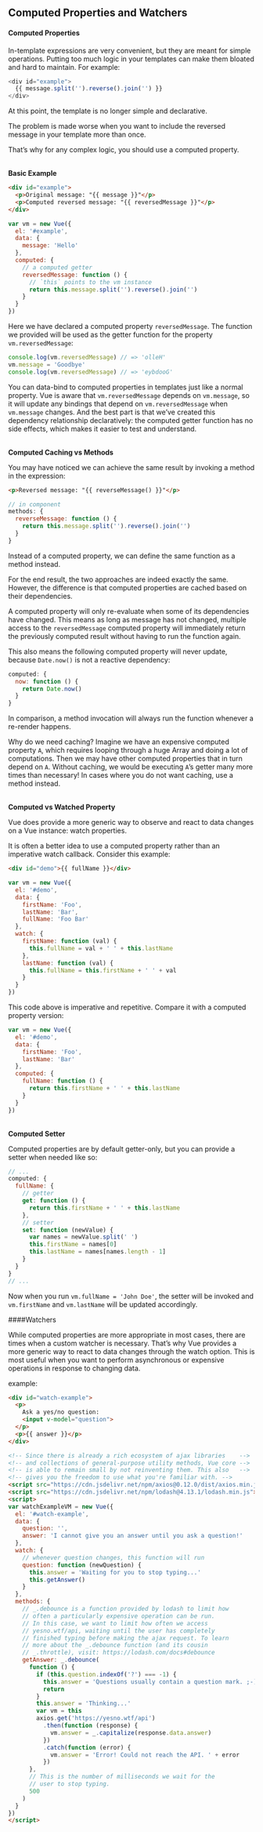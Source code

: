 ## Computed Properties and Watchers

#### Computed Properties

In-template expressions are very convenient, but they are meant for simple operations. Putting too much logic in your templates can make them bloated and hard to maintain. For example:

```javascript
<div id="example">
  {{ message.split('').reverse().join('') }}
</div>
```
At this point, the template is no longer simple and declarative.

The problem is made worse when you want to include the reversed message in your template more than once.

That’s why for any complex logic, you should use a computed property.

<br>
<b>Basic Example</b>

```html
<div id="example">
  <p>Original message: "{{ message }}"</p>
  <p>Computed reversed message: "{{ reversedMessage }}"</p>
</div>
```

```javascript
var vm = new Vue({
  el: '#example',
  data: {
    message: 'Hello'
  },
  computed: {
    // a computed getter
    reversedMessage: function () {
      // `this` points to the vm instance
      return this.message.split('').reverse().join('')
    }
  }
})
```

Here we have declared a computed property ```reversedMessage```. The function we provided will be used as the getter function for the property ```vm.reversedMessage```:

```javascript
console.log(vm.reversedMessage) // => 'olleH'
vm.message = 'Goodbye'
console.log(vm.reversedMessage) // => 'eybdooG'
```

You can data-bind to computed properties in templates just like a normal property. Vue is aware that ```vm.reversedMessage``` depends on ```vm.message```, so it will update any bindings that depend on ```vm.reversedMessage``` when ```vm.message``` changes. And the best part is that we’ve created this dependency relationship declaratively: the computed getter function has no side effects, which makes it easier to test and understand.

<br>
<b>Computed Caching vs Methods</b>

You may have noticed we can achieve the same result by invoking a method in the expression:

```html
<p>Reversed message: "{{ reverseMessage() }}"</p>
```

```javascript
// in component
methods: {
  reverseMessage: function () {
    return this.message.split('').reverse().join('')
  }
}
```

Instead of a computed property, we can define the same function as a method instead. 

For the end result, the two approaches are indeed exactly the same. However, the difference is that computed properties are cached based on their dependencies. 

A computed property will only re-evaluate when some of its dependencies have changed. This means as long as message has not changed, multiple access to the ```reversedMessage``` computed property will immediately return the previously computed result without having to run the function again.

This also means the following computed property will never update, because ```Date.now()``` is not a reactive dependency:

```javascript
computed: {
  now: function () {
    return Date.now()
  }
}
```

In comparison, a method invocation will always run the function whenever a re-render happens.

Why do we need caching? Imagine we have an expensive computed property ```A```, which requires looping through a huge Array and doing a lot of computations. Then we may have other computed properties that in turn depend on ```A```. Without caching, we would be executing ```A```’s getter many more times than necessary! In cases where you do not want caching, use a method instead.

<br>
<b>Computed vs Watched Property</b>

Vue does provide a more generic way to observe and react to data changes on a Vue instance: watch properties. 

It is often a better idea to use a computed property rather than an imperative watch callback. Consider this example:

```html
<div id="demo">{{ fullName }}</div>
```

```javascript
var vm = new Vue({
  el: '#demo',
  data: {
    firstName: 'Foo',
    lastName: 'Bar',
    fullName: 'Foo Bar'
  },
  watch: {
    firstName: function (val) {
      this.fullName = val + ' ' + this.lastName
    },
    lastName: function (val) {
      this.fullName = this.firstName + ' ' + val
    }
  }
})
```

This code above is imperative and repetitive. Compare it with a computed property version:

```javascript
var vm = new Vue({
  el: '#demo',
  data: {
    firstName: 'Foo',
    lastName: 'Bar'
  },
  computed: {
    fullName: function () {
      return this.firstName + ' ' + this.lastName
    }
  }
})
```
<br>
<b>Computed Setter</b>

Computed properties are by default getter-only, but you can provide a setter when needed like so:

```javascript
// ...
computed: {
  fullName: {
    // getter
    get: function () {
      return this.firstName + ' ' + this.lastName
    },
    // setter
    set: function (newValue) {
      var names = newValue.split(' ')
      this.firstName = names[0]
      this.lastName = names[names.length - 1]
    }
  }
}
// ...
```

Now when you run ```vm.fullName = 'John Doe'```, the setter will be invoked and ```vm.firstName``` and ```vm.lastName``` will be updated accordingly.


####Watchers

While computed properties are more appropriate in most cases, there are times when a custom watcher is necessary. That’s why Vue provides a more generic way to react to data changes through the watch option. This is most useful when you want to perform asynchronous or expensive operations in response to changing data.

example:

```html
<div id="watch-example">
  <p>
    Ask a yes/no question:
    <input v-model="question">
  </p>
  <p>{{ answer }}</p>
</div>
```

```html
<!-- Since there is already a rich ecosystem of ajax libraries    -->
<!-- and collections of general-purpose utility methods, Vue core -->
<!-- is able to remain small by not reinventing them. This also   -->
<!-- gives you the freedom to use what you're familiar with. -->
<script src="https://cdn.jsdelivr.net/npm/axios@0.12.0/dist/axios.min.js"></script>
<script src="https://cdn.jsdelivr.net/npm/lodash@4.13.1/lodash.min.js"></script>
<script>
var watchExampleVM = new Vue({
  el: '#watch-example',
  data: {
    question: '',
    answer: 'I cannot give you an answer until you ask a question!'
  },
  watch: {
    // whenever question changes, this function will run
    question: function (newQuestion) {
      this.answer = 'Waiting for you to stop typing...'
      this.getAnswer()
    }
  },
  methods: {
    // _.debounce is a function provided by lodash to limit how
    // often a particularly expensive operation can be run.
    // In this case, we want to limit how often we access
    // yesno.wtf/api, waiting until the user has completely
    // finished typing before making the ajax request. To learn
    // more about the _.debounce function (and its cousin
    // _.throttle), visit: https://lodash.com/docs#debounce
    getAnswer: _.debounce(
      function () {
        if (this.question.indexOf('?') === -1) {
          this.answer = 'Questions usually contain a question mark. ;-)'
          return
        }
        this.answer = 'Thinking...'
        var vm = this
        axios.get('https://yesno.wtf/api')
          .then(function (response) {
            vm.answer = _.capitalize(response.data.answer)
          })
          .catch(function (error) {
            vm.answer = 'Error! Could not reach the API. ' + error
          })
      },
      // This is the number of milliseconds we wait for the
      // user to stop typing.
      500
    )
  }
})
</script>
```
